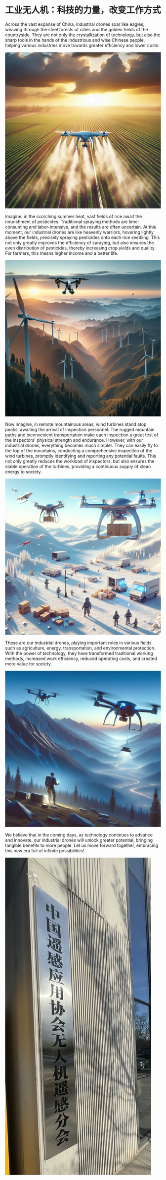 # 工业无人机：科技的力量，改变工作方式



Across the vast expanse of China, industrial drones soar like eagles, weaving through the steel forests of cities and the golden fields of the countryside. They are not only the crystallization of technology, but also the sharp tools in the hands of the industrious and wise Chinese people, helping various industries move towards greater efficiency and lower costs.



![](./9b2cb6423dfe4f43a4f14bdb4986b54d.png~tplv-0es2k971ck-image.png)

Imagine, in the scorching summer heat, vast fields of rice await the nourishment of pesticides. Traditional spraying methods are time-consuming and labor-intensive, and the results are often uncertain. At this moment, our industrial drones are like heavenly warriors, hovering lightly above the fields, precisely spraying pesticides onto each rice seedling. This not only greatly improves the efficiency of spraying, but also ensures the even distribution of pesticides, thereby increasing crop yields and quality. For farmers, this means higher income and a better life.



![](./fa13cfd622d443b3a243f9ef37d613da.png~tplv-0es2k971ck-image.png)

Now imagine, in remote mountainous areas, wind turbines stand atop peaks, awaiting the arrival of inspection personnel. The rugged mountain paths and inconvenient transportation make each inspection a great test of the inspectors' physical strength and endurance. However, with our industrial drones, everything becomes much simpler. They can easily fly to the top of the mountains, conducting a comprehensive inspection of the wind turbines, promptly identifying and reporting any potential faults. This not only greatly reduces the workload of inspectors, but also ensures the stable operation of the turbines, providing a continuous supply of clean energy to society.



![](./e277482e3faa4ad79e5b72c13962973c.png~tplv-0es2k971ck-image.png)

These are our industrial drones, playing important roles in various fields such as agriculture, energy, transportation, and environmental protection. With the power of technology, they have transformed traditional working methods, increased work efficiency, reduced operating costs, and created more value for society.



![](./4f5acc92a3544666aed4b359b113ed63.png~tplv-0es2k971ck-image.png)



We believe that in the coming days, as technology continues to advance and innovate, our industrial drones will unlock greater potential, bringing tangible benefits to more people. Let us move forward together, embracing this new era full of infinite possibilities!

![](./IMG_9178.jpg)




